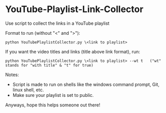 # YouTube-Playlist-Link-Collector
Use script to collect the links in a YouTube playlist

Format to run (without "<" and ">"):

	python YouTubePlaylistCollector.py \<link to playlist>

If you want the video titles and links (title above link format), run:

	python YouTubePlaylistCollector.py \<link to playlist> --wt t	("wt" stands for "with title" & "t" for true)


Notes:
  - Script is made to run on shells like the windows command prompt, Git, linux shell, etc.
  - Make sure your playlist is set to public.

Anyways, hope this helps someone out there!

